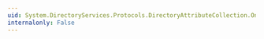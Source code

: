 ```yaml
---
uid: System.DirectoryServices.Protocols.DirectoryAttributeCollection.OnValidate(System.Object)
internalonly: False
---
```

